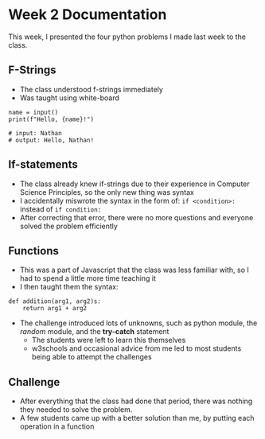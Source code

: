 # Week 2 Documentation
This week, I presented the four python problems I made last week to the class. 

## F-Strings
- The class understood f-strings immediately
- Was taught using white-board
```
name = input()
print(f"Hello, {name}!")

# input: Nathan
# output: Hello, Nathan!
```

## If-statements
- The class already knew if-strings due to their experience in Computer Science Principles, so the only new thing was syntax
- I accidentally miswrote the syntax in the form of:
``if <condition>:`` instead of ``if condition:``
- After correcting that error, there were no more questions and everyone solved the problem efficiently

## Functions
- This was a part of Javascript that the class was less familiar with, so I had to spend a little more time teaching it
- I then taught them the syntax:
```
def addition(arg1, arg2)s:
    return arg1 + arg2
```
- The challenge introduced lots of unknowns, such as python module, the *random* module, and the **try-catch** statement
    - The students were left to learn this themselves
    - w3schools and occasional advice from me led to most students being able to attempt the challenges

## Challenge
- After everything that the class had done that period, there was nothing they needed to solve the problem.
- A few students came up with a better solution than me, by putting each operation in a function

